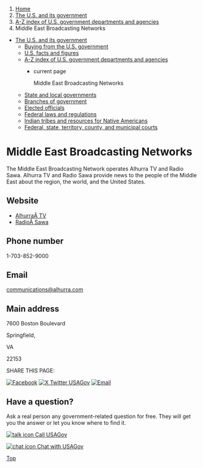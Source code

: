 1. [Home](/)
2. [The U.S. and its government](/about-the-us)
3. [A-Z index of U.S. government departments and agencies](/agency-index)
4. Middle East Broadcasting Networks

* [The U.S. and its government](/about-the-us)
  + [Buying from the U.S. government](/buy-from-government)
  + [U.S. facts and figures](/facts-figures)
  + [A-Z index of U.S. government departments and agencies](/agency-index)
    - current page

      Middle East Broadcasting Networks
  + [State and local governments](/state-local-governments)
  + [Branches of government](/branches-of-government)
  + [Elected officials](/elected-officials)
  + [Federal laws and regulations](/laws-and-regulations)
  + [Indian tribes and resources for Native Americans](/tribes)
  + [Federal, state, territory, county, and municipal courts](/courts)

Middle East Broadcasting Networks
=================================

The Middle East Broadcasting Network operates Alhurra TV and Radio Sawa. Alhurra TV and Radio Sawa provide news to the people of the Middle East about the region, the world, and the United States.

Website
-------

* [AlhurraÂ TV](https://www.alhurra.com/)
* [RadioÂ Sawa](https://www.radiosawa.com/)

Phone number
------------

1-703-852-9000

Email
-----

[communications@alhurra.com](mailto:communications@alhurra.com)

Main address
------------

7600 Boston Boulevard
  

Springfield,

VA

22153

SHARE THIS PAGE:

[![Facebook](/themes/custom/usagov/images/social-media-icons/Facebook_Icon.svg)](https://www.facebook.com/sharer/sharer.php?u=https://www.usa.gov/agencies/middle-east-broadcasting-networks&v=3)
[![X Twitter USAGov](/themes/custom/usagov/images/social-media-icons/X_Twitter_Icon.svg?version=2)](https://twitter.com/intent/tweet?source=webclient&text=https://www.usa.gov/agencies/middle-east-broadcasting-networks)
[![Email](/themes/custom/usagov/images/social-media-icons/Email_Icon.svg?version=2)](mailto:?subject=https://www.usa.gov/agencies/middle-east-broadcasting-networks)

Have a question?
----------------

Ask a real person any government-related question for free. They will get you the answer or let you know where to find it.

[![talk icon](/themes/custom/usagov/images/ICONS_talk.png)
Call USAGov](/phone)

[![chat icon](/themes/custom/usagov/images/ICONS_chat.png)
Chat with USAGov](/chat)

[Top](#main-content)